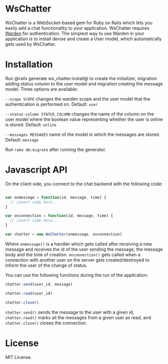 # WsChatter

WsChatter is a WebSocket-based gem for Ruby on Rails which lets you easily add a chat functionality
to your application. WsChatter requires [Warden](https://github.com/hassox/warden) for authentication.
The simplest way to use Warden in your application is to install devise and create a User model, which
automatically gets used by WsChatter.

# Installation

Run @rails generate ws_chatter:install@ to create the initializer, migration adding status column
to the user model and migration creating the message model. Three options are available:

`--scope SCOPE` changes the warden scope and the user model that the authentication is performed on. Default: `user`

`--status-column STATUS_COLUMN` changes the name of the column on the user model where the boolean value
representing whether the user is online is stored. Default: `online`

`--messages MESSAGES` name of the model in which the messages are stored. Default: `message`

Run `rake db:migrate` after running the generator.

# Javascript API

On the client side, you connect to the chat backend with the following code:

```js

var onmessage = function(id, message, time) {
  // insert code here...
}

var onconnection = function(id, message, time) {
  // insert code here...
}

var chatter = new WsChatter(onmessage, onconnection)

```

Where `onmessage()` is a handler which gets called after receiving a new message and receives the id
of the user sending the message, the message body and the time of creation. `onconnection()` gets called
when a connection with another user on the server gets created/destroyed to inform the user of the change of status.

You can use the following functions during the run of the application:

```js
chatter.send(user_id, message)

chatter.read(user_id)

chatter.close()
```

`chatter.send()` sends the message to the user with a given id, `chatter.read()` marks all the messages
from a given user as read, and `chatter.close()` closes the connection.

# License

MIT License.
